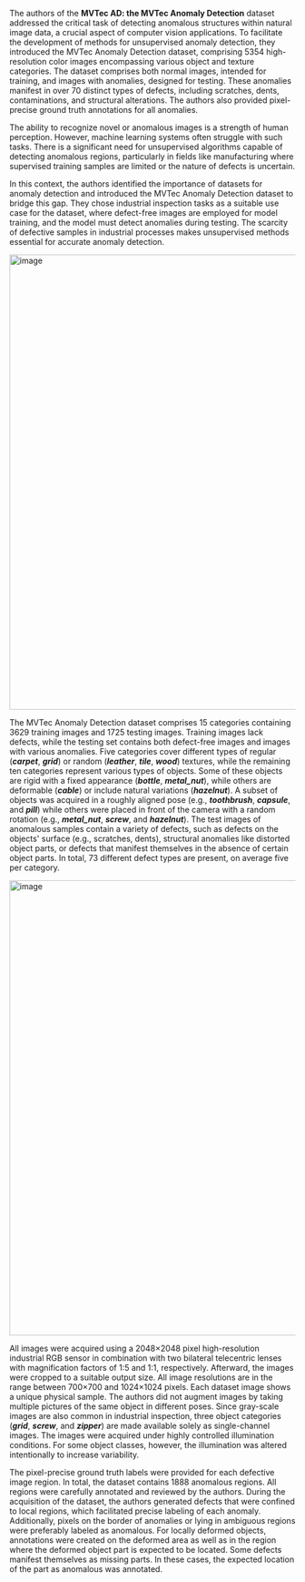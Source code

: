 The authors of the **MVTec AD: the MVTec Anomaly Detection** dataset addressed the critical task of detecting anomalous structures within natural image data, a crucial aspect of computer vision applications. To facilitate the development of methods for unsupervised anomaly detection, they introduced the MVTec Anomaly Detection dataset, comprising 5354 high-resolution color images encompassing various object and texture categories. The dataset comprises both normal images, intended for training, and images with anomalies, designed for testing. These anomalies manifest in over 70 distinct types of defects, including scratches, dents, contaminations, and structural alterations. The authors also provided pixel-precise ground truth annotations for all anomalies.

The ability to recognize novel or anomalous images is a strength of human perception. However, machine learning systems often struggle with such tasks. There is a significant need for unsupervised algorithms capable of detecting anomalous regions, particularly in fields like manufacturing where supervised training samples are limited or the nature of defects is uncertain.

In this context, the authors identified the importance of datasets for anomaly detection and introduced the MVTec Anomaly Detection dataset to bridge this gap. They chose industrial inspection tasks as a suitable use case for the dataset, where defect-free images are employed for model training, and the model must detect anomalies during testing. The scarcity of defective samples in industrial processes makes unsupervised methods essential for accurate anomaly detection.

<img src="https://github.com/supervisely/supervisely/assets/78355358/65e6bd05-2a72-4026-ab93-ef024c25b454" alt="image" width="800">

The MVTec Anomaly Detection dataset comprises 15 categories containing 3629 training images and 1725 testing images. Training images lack defects, while the testing set contains both defect-free images and images with various anomalies. Five categories cover different types of regular (***carpet***, ***grid***) or random (***leather***, ***tile***, ***wood***) textures, while the remaining ten categories represent various types of objects. Some of these objects are rigid with a fixed appearance (***bottle***, ***metal_nut***), while others are deformable (***cable***) or include natural variations (***hazelnut***). A subset of objects was acquired in a roughly aligned pose (e.g., ***toothbrush***, ***capsule***, and ***pill***) while others were placed in front of the camera with a random rotation (e.g., ***metal_nut***, ***screw***, and ***hazelnut***). The test images of anomalous samples contain a variety of defects, such as defects on the objects' surface (e.g., scratches, dents), structural anomalies like distorted object parts, or defects that manifest themselves in the absence of certain object parts. In total, 73 different defect types are present, on average five per category.

<img src="https://github.com/supervisely/supervisely/assets/78355358/6ef70947-f24f-4613-be39-7b784b381d4d" alt="image" width="800">

All images were acquired using a 2048×2048 pixel high-resolution industrial RGB sensor in combination with two bilateral telecentric lenses with magnification factors of 1:5 and 1:1, respectively. Afterward, the images were cropped to a suitable output size. All image resolutions are in the range between 700×700 and 1024×1024 pixels. Each dataset image shows a unique physical sample. The authors did not augment images by taking multiple pictures of the same object in different poses. Since gray-scale images are also common in industrial inspection, three object categories (***grid***,  ***screw***, and ***zipper***) are made available solely as single-channel images. The images were acquired under highly controlled illumination conditions. For some object classes, however, the illumination was altered intentionally to increase variability. 

The pixel-precise ground truth labels were provided for each defective image region. In total, the dataset contains 1888 anomalous regions. All regions were carefully annotated and reviewed by the authors. During the acquisition of the dataset, the authors generated defects that were confined to local regions, which facilitated precise labeling of each anomaly. Additionally, pixels on the border of anomalies or lying in ambiguous regions were preferably labeled as anomalous. For locally deformed objects, annotations were created on the deformed area as well as in the region where the deformed object part is expected to be located. Some defects manifest themselves as missing parts. In these cases, the expected location of the part as anomalous was annotated.
